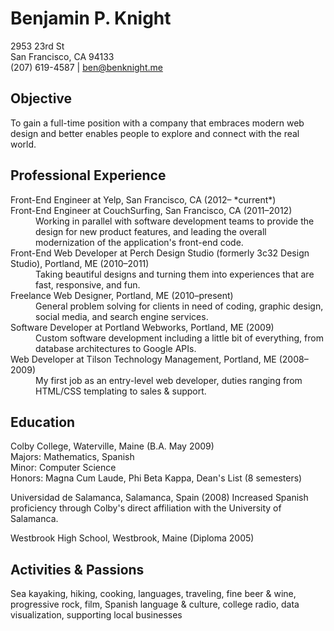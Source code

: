 Benjamin P. Knight
==================

2953 23rd St  
San Francisco, CA 94133  
(207) 619-4587 | ben@benknight.me

Objective
----------

To gain a full-time position with a company that embraces modern web design and better enables people to explore and connect with the real world.

Professional Experience
-----------------------

<dl>
  <dt>Front-End Engineer at Yelp, San Francisco, CA (2012– *current*)</dt>
  <dd></dd>

  <dt>Front-End Engineer at CouchSurfing, San Francisco, CA (2011–2012)</dt>
  <dd>Working in parallel with software development teams to provide the design for new product features, and leading the overall modernization of the application's front-end code.</dd>

  <dt>Front-End Web Developer at Perch Design Studio (formerly 3c32 Design Studio), Portland, ME (2010–2011)</dt>
  <dd>Taking beautiful designs and turning them into experiences that are fast, responsive, and fun.</dd>

  <dt>Freelance Web Designer, Portland, ME (2010–present)</dt>
  <dd>General problem solving for clients in need of coding, graphic design, social media, and search engine services.</dd>

  <dt>Software Developer at Portland Webworks, Portland, ME (2009)</dt>
  <dd>Custom software development including a little bit of everything, from database architectures to Google APIs.</dd>

  <dt>Web Developer at Tilson Technology Management, Portland, ME (2008–2009)</dt>
  <dd>My first job as an entry-level web developer, duties ranging from HTML/CSS templating to sales & support.</dd>
<dl>

Education
---------

Colby College, Waterville, Maine (B.A. May 2009)  
Majors: Mathematics, Spanish  
Minor: Computer Science  
Honors: Magna Cum Laude, Phi Beta Kappa, Dean's List (8 semesters)  

Universidad de Salamanca, Salamanca, Spain (2008)
Increased Spanish proficiency through Colby's direct affiliation with the University of Salamanca.

Westbrook High School, Westbrook, Maine (Diploma 2005)

Activities & Passions
---------------------

Sea kayaking, hiking, cooking, languages, traveling, fine beer & wine, progressive rock, film, Spanish language & culture, college radio, data visualization, supporting local businesses
